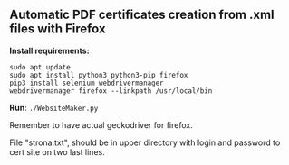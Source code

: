 Automatic PDF certificates creation from .xml files with Firefox
-

**Install requirements:**
```
sudo apt update
sudo apt install python3 python3-pip firefox
pip3 install selenium webdrivermanager
webdrivermanager firefox --linkpath /usr/local/bin
```

**Run**:  `./WebsiteMaker.py`

Remember to have actual geckodriver for firefox.

File "strona.txt", should be in upper directory with login and password to cert site on two last lines.